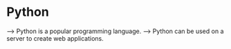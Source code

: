 # Python 
--> Python is a popular programming language.
--> Python can be used on a server to create web applications.